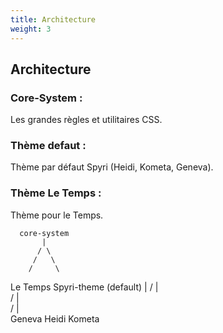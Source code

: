 ```yaml
---
title: Architecture
weight: 3
---
```


## Architecture

### Core-System :

Les grandes règles et utilitaires CSS. 

### Thème defaut :

Thème par défaut Spyri (Heidi, Kometa, Geneva).

### Thème Le Temps :

Thème pour le Temps.

      core-system
           |
          / \
         /   \
        /     \
  Le Temps    Spyri-theme (default)
                      |
                    / | \
                   /  |  \
                  /   |   \
            Geneva  Heidi  Kometa
                    
